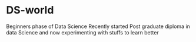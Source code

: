 # DS-world
Beginners phase of Data Science
Recently started Post graduate diploma in data Science and now experimenting with stuffs to learn better
